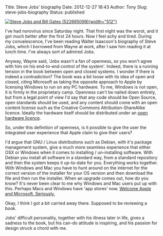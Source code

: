 Title: Steve Jobs' biography
Date: 2012-12-27 18:43
Author: Tony
Slug: steve-jobs-biography
Status: published

[![Steve Jobs and Bill Gates (522695099)](http://upload.wikimedia.org/wikipedia/commons/thumb/a/a2/Steve_Jobs_and_Bill_Gates_%28522695099%29.jpg/512px-Steve_Jobs_and_Bill_Gates_%28522695099%29.jpg){width="512"}](http://commons.wikimedia.org/wiki/File%3ASteve_Jobs_and_Bill_Gates_(522695099).jpg "By Joi Ito from Inbamura, Japan (Steve Jobs and Bill Gates on Flickr) [CC-BY-2.0 (http://creativecommons.org/licenses/by/2.0)], via Wikimedia Commons")  
  
I've had norovirus since Saturday night. That first night was the worst, and it got much better after the first 24 hours. Now I feel achy and tired. During my convalescence, I've been reading Walter Isaacson's biography of Steve Jobs, which I borrowed from Wayne at work, after I saw him reading it at lunch time. I've always sort of admired Jobs.  
  
Anyway, Wayne said, 'Jobs wasn't a fan of openness, so you won't agree with him on his end-to-end control of the system'. Indeed, there is a running tension in the book between open and closed systems. I wonder if there is indeed a contradiction? The book was a bit loose with its idea of open and closed, citing Microsoft as taking the opposite approach to Apple by licensing Windows to run on any PC hardware. To me, Windows is not open, it is firmly in the proprietary camp. Openness can't be nailed down entirely, but from a legal point of view I'd say that any code should be Open Source, open standards should be used, and any content should come with an open content license such as the Creative Commons Attribution-ShareAlike licence. Ideally the hardware itself should be distributed under an [open hardware licence](http://en.wikipedia.org/wiki/TAPR_Open_Hardware_License).  
  
So, under this definition of openness, is it possible to give the user the integrated user experience that Apple claim to give their users?  
  
I'd argue that GNU / Linux distributions such as Debian, with it's package management system, give a much more seamless experience that either OSX or Windows when it comes to installing / un-installing software. With Debian you install all software in a standard way, from a standard repository and then the system keeps it up-to-date for you. Everything works together. With Windows and Mac you have to hunt around on the internet for the correct version of the installer for your OS version and then download the file and then run the installer. When an upgrade comes out, how do you know? It's never been clear to me why Windows and Mac users put up with this. Perhaps Macs and Windows have 'app stores' now. [Welcome Apple and Microsoft. Seriously.](http://en.wikipedia.org/wiki/List_of_Apple_Inc._slogans#Apple_II)  
  
Okay, I think I got a bit carried away there. Supposed to be reviewing a book.  
  
Jobs' difficult personality, together with his illness later in life, gives a sadness to the book, but his can-do attitude is inspiring, and his passion for design struck a chord with me.

